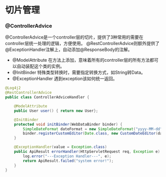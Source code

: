 切片管理
===

### @ControllerAdvice
@ControllerAdvice是一个controller层的切片，提供了3种常用的需要在controller层统一处理的逻辑，方便使用。
@RestControllerAdvice则额外提供了@ExceptionHandler注解上，自动添加@ResponseBody的注解。
* @ModelAttribute 在方法上添加，意味着所有的controller层的所有方法都可以自动装配这个类的实例。
* @InitBinder 特殊类型转换时，需要指定转换方式，如String转Data。
* @ExceptionHandler 遇到exception该如何统一返回。
```java
@Log4j2
@RestControllerAdvice
public class ControllerAdviceHandler {

    @ModelAttribute
    public User user() { return new User};

    @InitBinder
    protected void initBinder(WebDataBinder binder) {
        SimpleDateFormat dateFormat = new SimpleDateFormat("yyyy-MM-dd");
        binder.registerCustomEditor(Date.class, new CustomDateEditor(dateFormat, false));
    }

    @ExceptionHandler(value = Exception.class)
    public ApiResult errorHandler(HttpServletRequest req, Exception e) {
        log.error("---Exception Handler---", e);
        return ApiResult.failed("system error!");
    }
}
```